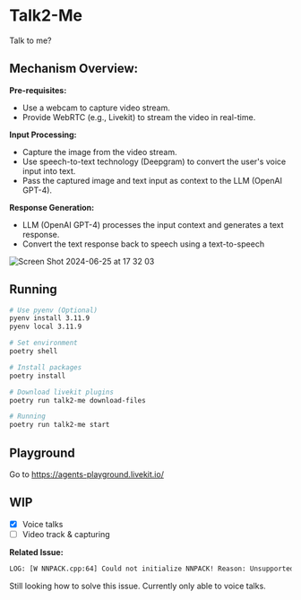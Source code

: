 # Talk2-Me
Talk to me?

## **Mechanism Overview:**

**Pre-requisites:**
- Use a webcam to capture video stream.
- Provide WebRTC (e.g., Livekit) to stream the video in real-time.
  
**Input Processing:**
- Capture the image from the video stream.
- Use speech-to-text technology (Deepgram) to convert the user's voice input into text.
- Pass the captured image and text input as context to the LLM (OpenAI GPT-4).
  
**Response Generation:**
- LLM (OpenAI GPT-4) processes the input context and generates a text response.
- Convert the text response back to speech using a text-to-speech
  
![Screen Shot 2024-06-25 at 17 32 03](https://github.com/natserract/talk2-me/assets/31182611/7f8a7554-c6f3-40d7-b668-6c35c33c3cca)

## Running

```sh
# Use pyenv (Optional)
pyenv install 3.11.9
pyenv local 3.11.9

# Set environment
poetry shell

# Install packages
poetry install

# Download livekit plugins
poetry run talk2-me download-files

# Running
poetry run talk2-me start
```

## Playground
Go to https://agents-playground.livekit.io/

## WIP
- [x] Voice talks
- [ ] Video track & capturing

**Related Issue:**

```sh
LOG: [W NNPACK.cpp:64] Could not initialize NNPACK! Reason: Unsupported hardware.
```
Still looking how to solve this issue. Currently only able to voice talks.
